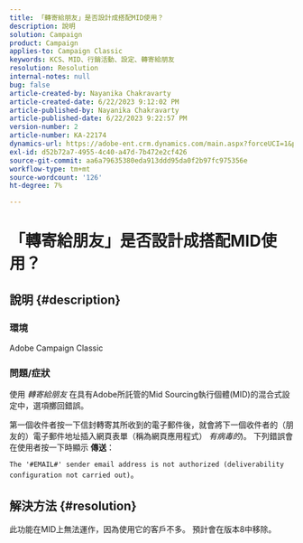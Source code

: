 ```yaml
---
title: 「轉寄給朋友」是否設計成搭配MID使用？
description: 說明
solution: Campaign
product: Campaign
applies-to: Campaign Classic
keywords: KCS、MID、行銷活動、設定、轉寄給朋友
resolution: Resolution
internal-notes: null
bug: false
article-created-by: Nayanika Chakravarty
article-created-date: 6/22/2023 9:12:02 PM
article-published-by: Nayanika Chakravarty
article-published-date: 6/22/2023 9:22:57 PM
version-number: 2
article-number: KA-22174
dynamics-url: https://adobe-ent.crm.dynamics.com/main.aspx?forceUCI=1&pagetype=entityrecord&etn=knowledgearticle&id=5a97c368-4111-ee11-8f6d-6045bd006d92
exl-id: d52b72a7-4955-4c40-a47d-7b472e2cf426
source-git-commit: aa6a79635380eda913ddd95da0f2b97fc975356e
workflow-type: tm+mt
source-wordcount: '126'
ht-degree: 7%

---
```


# 「轉寄給朋友」是否設計成搭配MID使用？

## 說明 {#description}


### <b>環境</b>

Adobe Campaign Classic

### <b>問題/症狀</b>

使用 *轉寄給朋友* 在具有Adobe所託管的Mid Sourcing執行個體(MID)的混合式設定中，選項擲回錯誤。

第一個收件者按一下信封轉寄其所收到的電子郵件後，就會將下一個收件者的（朋友的）電子郵件地址插入網頁表單（稱為網頁應用程式） *有病毒的*)。 下列錯誤會在使用者按一下時顯示 <b>傳送</b>：

`The '#EMAIL#' sender email address is not authorized (deliverability configuration not carried out)`。


## 解決方法 {#resolution}


此功能在MID上無法運作，因為使用它的客戶不多。 預計會在版本8中移除。

